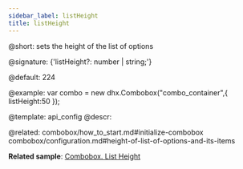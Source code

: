 ```yaml
---
sidebar_label: listHeight
title: listHeight
---          
```


@short: sets the height of the list of options

@signature: {'listHeight?: number | string;'}

@default: 224

@example: 
var combo = new dhx.Combobox("combo_container",{
    listHeight:50
});


@template:	api_config
@descr: 


@related: combobox/how_to_start.md#initialize-combobox
combobox/configuration.md#height-of-list-of-options-and-its-items

**Related sample**: [Combobox. List Height](https://snippet.dhtmlx.com/vilg4l7w)